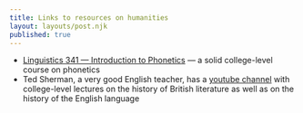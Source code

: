 ```yaml
---
title: Links to resources on humanities
layout: layouts/post.njk
published: true
---
```


- [Linguistics 341 — Introduction to Phonetics](https://www.youtube.com/watch?v=3sXT3hXn0Uk) — a solid college-level course on phonetics
- Ted Sherman, a very good English teacher, has a [youtube channel](https://www.youtube.com/channel/UCB_pokQ27mY3DGlGrSdNKKw/videos) with college-level lectures on the history of British literature as well as on the history of the English language